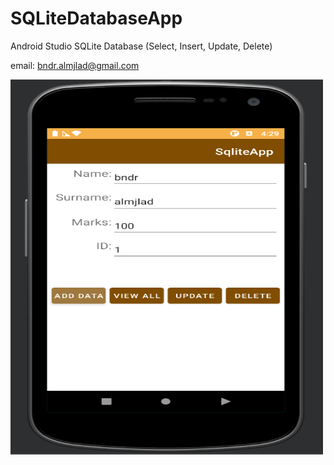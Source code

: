 # SQLiteDatabaseApp
Android Studio SQLite Database (Select, Insert, Update, Delete)

email: bndr.almjlad@gmail.com

 <img src="https://github.com/almjlad/SQLiteDatabaseApp/blob/main/app/src/main/res/drawable/bndr_pro.png" alt="Android Studio SQLite Database" width="500" height="600"> 
